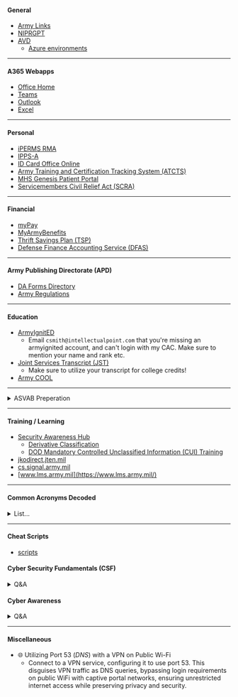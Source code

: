 #### General
  - [Army Links](https://armylinks.com/all-links/)
  - [NIPRGPT](https://chat.niprgpt.mil/)
  - [AVD](https://aka.ms/AVDGov)
    - [Azure environments](https://learn.microsoft.com/en-us/azure/virtual-desktop/users/connect-remote-desktop-client?tabs=web#subscribe-to-a-workspace-and-connect-to-your-desktops-and-applications)

---

#### A365 Webapps
  - [Office Home](https://www.ohome.apps.mil/)
  - [Teams](https://dod.teams.microsoft.us/v2/)
  - [Outlook](https://webmail.apps.mil/mail/inbox)
  - [Excel](https://www.ohome.apps.mil/launch/excel?auth=2&username=.mil@army.mil)

---

#### Personal
  - [iPERMS RMA](https://iperms.hrc.army.mil/)
  - [IPPS-A](https://ipps-a.army.mil/)
  - [ID Card Office Online](https://idco-pki.dmdc.osd.mil/idco/myprofile-info)
  - [Army Training and Certification Tracking System (ATCTS)](https://atcts.army.mil/)
  - [MHS Genesis Patient Portal](https://my.mhsgenesis.health.mil/pages/home)
  - [Servicemembers Civil Relief Act (SCRA)](https://www.militaryonesource.mil/financial-legal/personal-finance/servicemembers-civil-relief-act/)

---

#### Financial
  - [myPay](https://mypay.dfas.mil/#/)
  - [MyArmyBenefits](https://myarmybenefits.us.army.mil/)
  - [Thrift Savings Plan (TSP)](https://www.tsp.gov/)
  - [Defense Finance Accounting Service (DFAS)](https://www.dfas.mil/)

---

#### Army Publishing Directorate (APD)
  - [DA Forms Directory](https://armypubs.army.mil/default.aspx)
  - [Army Regulations](https://armypubs.army.mil/productmaps/pubform/ar.aspx)

---

#### Education
  - [ArmyIgnitED](https://www.armyignited.army.mil/student/)
      - Email ```csmith@intellectualpoint.com``` that you're missing an armyignited account, and can't login with my CAC. Make sure to mention your name and rank etc.
  - [Joint Services Transcript (JST)](https://jst.doded.mil/jst/)
      - Make sure to utilize your transcript for college credits!
  - [Army COOL](https://www.cool.osd.mil/army/index.html)

---

<details>
<summary>ASVAB Preperation</summary>

# Armed Services Vocational Aptitude Battery (ASVAB)

- [ASVAB Scores and Army Jobs](https://www.military.com/join-armed-forces/asvab/asvab-and-army-jobs.html)

## AFQT Scores and Trainability

| Category | Percentile Score | Trainability    |
|----------|------------------|-----------------|
| I        | 93–99            | Outstanding     |
| II       | 65–92            | Excellent       |
| III A    | 50–64            | Above average   |
| III B    | 31–49            | Average         |
| IV       | 10–30            | Below average   |
| V        | 1–9              | Not trainable   |

## The U.S. Army’s Ten Line Scores

| Line Score                           | Standard Scores Used                                                                                                     | Formula Used              |
|--------------------------------------|--------------------------------------------------------------------------------------------------------------------------|---------------------------|
| Clerical (CL)                        | Verbal Expression (VE), Arithmetic Reasoning (AR), and Mathematics Knowledge (MK)                                        | VE + AR + MK              |
| Combat (CO)                          | Arithmetic Reasoning (AR), Coding Speed (CS), Auto & Shop Information (AS), and Mechanical Comprehension (MC)            | AR + CS + AS + MC         |
| Electronics (EL)                     | General Science (GS), Arithmetic Reasoning (AR), Mathematics Knowledge (MK), and Electronics Information (EI)            | GS + AR + MK + EI         |
| Field Artillery (FA)                 | Arithmetic Reasoning (AR), Coding Speed (CS), Mathematics Knowledge (MK), and Mechanical Comprehension (MC)              | AR + CS + MK + MC         |
| General Maintenance (GM)             | General Science (GS), Auto & Shop Information (AS), Mathematics Knowledge (MK), and Electronics Information (EI)         | GS + AS + MK + EI         |
| General Technical (GT)               | Verbal Expression (VE) and Arithmetic Reasoning (AR)                                                                     | VE + AR                   |
| Mechanical Maintenance (MM)          | Numerical Operations (NO), Auto & Shop Information (AS), Mechanical Comprehension (MC), and Electronics Information (EI) | NO + AS + MC + EI         |
| Operators and Food (OF)              | Verbal Expression (VE), Numerical Operations (NO), Auto & Shop Information (AS), and Mechanical Comprehension (MC)       | VE + NO + AS + MC         |
| Surveillance and Communications (SC) | Verbal Expression (VE), Arithmetic Reasoning (AR), Auto & Shop Information (AS), and Mechanical Comprehension (MC)       | VE + AR + AS + MC         |
| Skilled Technical (ST)               | General Science (GS), Verbal Expression (VE), Mathematics Knowledge (MK), and Mechanical Comprehension (MC)              | GS + VE + MK + MC         |

## The ASVAB Subtests in Order

| Subtest                       | Questions/Time (CAT-ASVAB)                     | Possible Questions/Time (CAT-ASVAB)  | Questions/Time (Paper Version) | Content                                                        |
|-------------------------------|------------------------------------------------|--------------------------------------|--------------------------------|----------------------------------------------------------------|
| General Science (GS)          | 15 questions, 12 minutes                       | 30 questions, 25 minutes             | 25 questions, 11 minutes       | General principles of biological and physical sciences         |
| Arithmetic Reasoning (AR)     | 15 questions, 55 minutes                       | 30 questions, 113 minutes            | 30 questions, 36 minutes       | Word problems involving high school math concepts that require calculations |
| Word Knowledge (WK)           | 15 questions, 9 minutes                        | 30 questions, 18 minutes             | 35 questions, 11 minutes       | Correct meaning of a word; occasionally antonyms (words with opposite meanings) |
| Paragraph Comprehension (PC)  | 10 questions, 27 minutes                       | 25 questions, 75 minutes             | 15 questions, 13 minutes       | Questions based on passages (usually a couple of hundred words) that you read |
| Mathematics Knowledge (MK)    | 15 questions, 31 minutes                       | 30 questions, 65 minutes             | 25 questions, 24 minutes       | High school math, including algebra and geometry               |
| Electronics Information (EI)  | 15 questions, 10 minutes                       | 30 questions, 21 minutes             | 20 questions, 9 minutes        | Electrical principles, basic electronic circuitry, and electronic terminology |
| Auto & Shop Information (AS)  | 10 Auto Information questions, 7 minutes; 10 Shop Information questions, 7 minutes | 25 Auto Information questions, 18 minutes; 25 Shop Information questions, 17 minutes | 25 questions, 11 minutes     | Knowledge of automobiles, shop terminology, and tool use     |
| Mechanical Comprehension (MC) | 15 questions, 22 minutes                       | 30 questions, 42 minutes             | 25 questions, 19 minutes       | Basic mechanical and physical principles                       |
| Assembling Objects (AO)*      | 15 questions, 18 minutes                       | 30 questions, 38 minutes             | 25 questions, 15 minutes       | Spatial orientation                                            |

## Versions of the ASVAB

| Version                        | How You Take It                                                                 | Format                          | Purpose                                                                                                           |
|-------------------------------|---------------------------------------------------------------------------------|---------------------------------|-------------------------------------------------------------------------------------------------------------------|
| Student                       | Given to juniors and seniors in high school; administered through a cooperative program between the Department of Education and the Department of Defense at high schools across the United States | Paper                           | Its primary purpose is to provide a tool for guidance counselors to use when recommending civilian career areas to high school students (though it can be used for enlistment if taken within two years of enlistment). For example, if a student scores high in electronics, the counselor can recommend electronics career paths. If a student is interested in military service, the counselor then refers them to the local military recruiting offices. |
| Enlistment                    | Given through a military recruiter at a Military Entrance Processing Station (MEPS) or at a satellite testing site | Usually computer, may be paper | This version of the ASVAB is used by all the military branches for the purpose of enlistment qualification and to determine which military jobs a recruit can successfully be trained in. |
| Enlistment Screening Test (EST)| Given at the discretion of a military recruiter for a quick enlistment qualification screening | Computer                        | These mini-ASVABs aren’t qualification tests; they’re strictly recruiting and screening tools. The EST contains about 50 questions similar but not identical to questions on the AFQT portion of the ASVAB. The test is used to help estimate an applicant’s probability of obtaining qualifying ASVAB scores. |
| Pre-screening, internet-delivered Computerized Adaptive Test (PiCAT) | Online, on your own time after receiving an access code from your recruiter | Computer                        | The PiCAT is an unproctored, full version of the ASVAB. You take it on your own time, but you must take a verification test at a MEPS to validate your score. The verification test typically takes 25 to 30 minutes to complete. |
| Armed Forces Classification Test (AFCT) | Given at installation educational centers to people already in the military through the Defense Manpower Data Center | Computer                        | At some point during your military career, you may want to retrain for a different job. If you need higher ASVAB scores to qualify for such retraining, or if you’re a commissioned officer who wants to become a warrant officer, you can take the AFCT. The AFCT is essentially the same as the other versions of the ASVAB. |


- [ASVAB PRACTICE TEST](https://nationalguard.com/practice-asvab)
- [DDRPT - Quick Practice Test](https://ddrpt.com/index.php?action=quicktest)
- [Pending Internet Computerized Adaptive Test (PiCAT)](https://picat.dpac.mil)

### 17C (Cyber Operations Specialist) MOS Example:

| Requirement | Minimum Score | Formula Used                          |
|-------------|---------------|---------------------------------------|
| GT Score    | 110           | VE + AR                               |
| ST Score    | 112           | GS + VE + MK + MC                     |

- This means you need to focus and score well on these topics in specific:
  - GT
    - Verbal Expression (VE)
    - Arithmetic Reasoning (AR)
  - ST
    - General Science (GS)
    - Verbal Expression (VE)
    - Mathematics Knowledge (MK)
    - Mechanical Comprehension (MC)

</details>

---

#### Training / Learning
  - [Security Awareness Hub](https://securityawareness.usalearning.gov/)
    - [Derivative Classification](https://securityawareness.usalearning.gov/derivative/index.htm)
    - [DOD Mandatory Controlled Unclassified Information (CUI) Training](https://securityawareness.usalearning.gov/cui/story.html)
  - [jkodirect.jten.mil](https://jkodirect.jten.mil/Atlas2/page/desktop/DesktopHome.jsf)
  - [cs.signal.army.mil](https://cs.signal.army.mil/UserMngmt/UserPortal.asp)
  - [www.lms.army.mil](https://www.lms.army.mil/)

---

#### Common Acronyms Decoded

<details>
<summary>List...</summary>

| Acronym | Meaning                                                      |
|---------|--------------------------------------------------------------|
| APFU    | Army Physical Fitness Uniform                                |
| AT      | Annual Training                                              |
| CPX     | Command Post Exercises                                       |
| ETS     | Expiration Term of Service (Leave the Army)                 |
| FTX     | Field Training Exercises                                     |
| IDT     | Inactive Duty Training                                       |
| PHA     | Physical Health Assessment                                   |
| PMT     | Pre Mobilization Training                                    |
| PT      | Physical Training                                            |
| RMA     | Risk Management Assessment                                   |
| RSD     | Regular Scheduled Drill                                      |
| SRP     | Soldier Readiness Processing (PHA but for pre-deployment)   |
| SM      | Service Member(s)                                           |
| WFX     | Warfighter Exercise (Pre-deployment training)               |
| NCO     | Non-Commissioned Officer                                     |
| MOS     | Military Occupational Specialty                              |
| OPSEC   | Operational Security                                         |
| SOP     | Standard Operating Procedure                                 |
| TAD     | Temporary Additional Duty                                    |
| UA      | Unauthorized Absence                                        |
| VA      | Volunteer Army                                              |
| XO      | Executive Officer                                           |

</details>

---

#### Cheat Scripts
  - [scripts](https://github.com/Clutch152/scripts)

#### Cyber Security Fundamentals (CSF)

<details>
<summary>Q&A</summary>

- [CSF Pre-Test](https://cs.signal.army.mil//UserMngmt/CyberFundamentals/lessons/pretest.asp)

| Question | Answer |
|----------|--------|
| A Botnet is a term derived from the idea of bot networks In its most basic form, a bot is simply an automated computer program, or robot | True |
| A denial-of-service (DoS) attack occurs when legitimate _________ are unable to access ________, ______ or other network resources due to the actions of malicious cyber threat factors | users, Information systems, devices |
| According to DoD 8570.01-M, the IA technical category consists of how many levels? | I, II, & III |
| An indication is a sign that an incident may never occur | FALSE |
| Are website defacement and DoS possible cyberattacks against websites | True |
| A precursor is a sign that an incident may occur in the future | True |
| A ________ and _________ are network infrastructure devices | All |
| Cybersecurity is not a holistic program to manage Information Technology related security risk | FALSE |
| Encryptions is a way to send a message in ____________ | code |
| _____________your wireless data prevents anyone who might be able to access your network from viewing it | Encrypting |
| Individual networks may be affected by DoS attacks without being directly targeted | True |
| In accordance with AR 25-2, whose responsibility is it to ensure all users receive initial and annual IA awareness training? | IASO |
| IAW AR 25-2 all new appointed cybersecurity workforce personnel must achieve appropriate qualification requirements within? | 6 months |
| Indications of an incident fall into two categories | Indications and precursors |
| Interoperability is a weakness in Cloud Computing | TRUE |
| Security plans are not living documents | FALSE |
| SSID stands for | Service Set Identifier |
| What are rootkits | A piece of software that can be installed and hidden on your computer without your knowledge |
| What are the four objectives of planning for security | Identify, design, test and monitor |
| What does LAMP stands for | Linux, Apache, My SQL and PHP |
| What is a Distributed Denial-of-Service attack? | It occurs when multiple machines are operating together to attack one target |
| What is a fake Antivirus | Malicious software designed to steal information from unsuspecting users by mimicking legitimate security software |
| What is a hash function | A fixed-length string of numbers and letters generated from a mathematical algorithm and an arbitrarily sized message such as an email, document, picture or other type of data. |
| What is a Virtual Private Network used for | Allows employees to connect securely to their network when away from the office |
| What is Website security | The protection of personal and organizational public-facing websites from cyberattacks |
| Which of the following categories require a privileged access agreement? | IA Technical |
| Which of the following certifications would satisfy IAM level II and IAM level III? | CISSP |
| How can I protect myself against fake antiviruses | All |
| How often do all cybersecurity workforce personnel take the Cybersecurity Fundamental training IAW DA PAM 25-2-6 | Every 3 years |
| Viruses, Worms and Trojan horses are types of malicious code | True |
| What does an Incident Response Plans allows for | A timely and controlled response to security incidents, and attempts to mitigate any damage or lose |
| What is the current DoD repository for sharing security authorization packages and risk assessment data with Authorizing officials? | Enterprise Mission Assurance Support Service (eMass) |
| What are the three main cloud computing service models | Software as a Service, platform as a Service and Infrastructure as a Service |

#### POST Request:
- https://cs.signal.army.mil/UserMngmt/CyberFundamentals/lessons/CsfPretestSubmit.asp
- https://cs.signal.army.mil/UserMngmt/CyberFundamentals/lessons/CsfExam_submit.asp

</details>

#### Cyber Awareness

<details>
<summary>Q&A</summary>

- [Quizlet - DOD Cyber Awareness Challenge 2025 Knowledge check](https://quizlet.com/959068751/dod-cyber-awareness-challenge-2025-knowledge-check-flash-cards/)

- [CA Pre-Test](https://cs.signal.army.mil/UserMngmt/CyberAwareness_2025/launch.asp)

| Question | Answer |
|----------|--------|
| Which of the following is an example of behavior that you should report? |  |
|  |  |
|  |  |
|  |  |
|  |  |
|  |  |
|  |  |
|  |  |
|  |  |
|  |  |
|  |  |

</details>

---

#### Miscellaneous

- 🌐 Utilizing Port 53 (*DNS*) with a VPN on Public Wi-Fi
  - Connect to a VPN service, configuring it to use port 53. This disguises VPN traffic as DNS queries, bypassing login requirements on public WiFi with captive portal networks, ensuring unrestricted internet access while preserving privacy and security.
